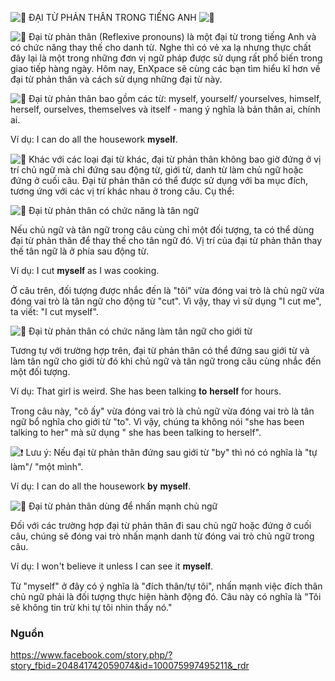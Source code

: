 ![🌱](https://static.xx.fbcdn.net/images/emoji.php/v9/t69/1/16/1f331.png) ĐẠI TỪ PHẢN THÂN TRONG TIẾNG ANH ![🌱](https://static.xx.fbcdn.net/images/emoji.php/v9/t69/1/16/1f331.png)

![🌱](https://static.xx.fbcdn.net/images/emoji.php/v9/t69/1/16/1f331.png) Đại từ phản thân (Reflexive pronouns) là một đại từ trong tiếng Anh và có chức năng thay thế cho danh từ. Nghe thì có vẻ xa lạ nhưng thực chất đây lại là một trong những đơn vị ngữ pháp được sử dụng rất phổ biến trong giao tiếp hàng ngày. Hôm nay, EnXpace sẽ cùng các bạn tìm hiểu kĩ hơn về đại từ phản thân và cách sử dụng những đại từ này.

![🌱](https://static.xx.fbcdn.net/images/emoji.php/v9/t69/1/16/1f331.png) Đại từ phản thân bao gồm các từ: myself, yourself/ yourselves, himself, herself, ourselves, themselves và itself - mang ý nghĩa là bản thân ai, chính ai.

Ví dụ: I can do all the housework 𝐦𝐲𝐬𝐞𝐥𝐟.

![🌱](https://static.xx.fbcdn.net/images/emoji.php/v9/t69/1/16/1f331.png) Khác với các loại đại từ khác, đại từ phản thân không bao giờ đứng ở vị trí chủ ngữ mà chỉ đứng sau động từ, giới từ, danh từ làm chủ ngữ hoặc đứng ở cuối câu. Đại từ phản thân có thể được sử dụng với ba mục đích, tương ứng với các vị trí khác nhau ở trong câu. Cụ thể:

![🍡](https://static.xx.fbcdn.net/images/emoji.php/v9/t46/1/16/1f361.png) Đại từ phản thân có chức năng là tân ngữ

Nếu chủ ngữ và tân ngữ trong câu cùng chỉ một đối tượng, ta có thể dùng đại từ phản thân để thay thế cho tân ngữ đó. Vị trí của đại từ phản thân thay thế tân ngữ là ở phía sau động từ.

Ví dụ: I cut 𝐦𝐲𝐬𝐞𝐥𝐟 as I was cooking.

Ở câu trên, đối tượng được nhắc đến là "tôi" vừa đóng vai trò là chủ ngữ vừa đóng vai trò là tân ngữ cho động từ "cut". Vì vậy, thay vì sử dụng "I cut me", ta viết: "I cut myself".

![🍡](https://static.xx.fbcdn.net/images/emoji.php/v9/t46/1/16/1f361.png) Đại từ phản thân có chức năng làm tân ngữ cho giới từ

Tương tự với trường hợp trên, đại từ phản thân có thể đứng sau giới từ và làm tân ngữ cho giới từ đó khi chủ ngữ và tân ngữ trong câu cùng nhắc đến một đối tượng.

Ví dụ: That girl is weird. She has been talking 𝐭𝐨 𝐡𝐞𝐫𝐬𝐞𝐥𝐟 for hours.

Trong câu này, "cô ấy" vừa đóng vai trò là chủ ngữ vừa đóng vai trò là tân ngữ bổ nghĩa cho giới từ "to". Vì vậy, chúng ta không nói "she has been talking to her" mà sử dụng " she has been talking to herself".

![❗️](https://static.xx.fbcdn.net/images/emoji.php/v9/t50/1/16/2757.png) Lưu ý: Nếu đại từ phản thân đứng sau giới từ "by" thì nó có nghĩa là "tự làm"/ "một mình".

Ví dụ: I can do all the housework 𝐛𝐲 𝐦𝐲𝐬𝐞𝐥𝐟.

![🍡](https://static.xx.fbcdn.net/images/emoji.php/v9/t46/1/16/1f361.png) Đại từ phản thân dùng để nhấn mạnh chủ ngữ

Đối với các trường hợp đại từ phản thân đi sau chủ ngữ hoặc đứng ở cuối câu, chúng sẽ đóng vai trò nhấn mạnh danh từ đóng vai trò chủ ngữ trong câu.

Ví dụ: I won't believe it unless I can see it 𝐦𝐲𝐬𝐞𝐥𝐟.

Từ "myself" ở đây có ý nghĩa là "đích thân/tự tôi", nhấn mạnh việc đích thân chủ ngữ phải là đối tượng thực hiện hành động đó. Câu này có nghĩa là "Tôi sẽ không tin trừ khi tự tôi nhìn thấy nó."


### Nguồn

https://www.facebook.com/story.php/?story_fbid=204841742059074&id=100075997495211&_rdr